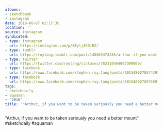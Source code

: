 ```yaml
---
albums:
- sketchbook
- instagram
date: 2016-08-07 02:17:38
location: ''
source: instagram
syndicated:
- type: instagram
  url: https://instagram.com/p/BIylj4SBiBZ/
- type: tumblr
  url: https://roytang.tumblr.com/post/148569374285/arthur-if-you-want-to-be-taken-seriously-you
- type: twitter
  url: https://twitter.com/roytang/statuses/762110464067309569/
- type: facebook
  url: https://www.facebook.com/stephen.roy.tang/posts/10154802785743912:0
- type: facebook
  url: https://www.facebook.com/stephen.roy.tang/posts/10154802785768912
tags:
- sketchdaily
- aquaman
- '2016'
title: '"Arthur, if you want to be taken seriously you need a better mount" '
---
```


"Arthur, if you want to be taken seriously you need a better mount" #sketchdaily #aquaman